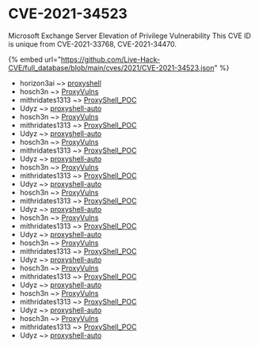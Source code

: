 # CVE-2021-34523

Microsoft Exchange Server Elevation of Privilege Vulnerability This CVE ID is unique from CVE-2021-33768, CVE-2021-34470.

{% embed url="https://github.com/Live-Hack-CVE/full_database/blob/main/cves/2021/CVE-2021-34523.json" %}


* horizon3ai ~> [proxyshell](https://www.alice-snow.ru/2021/database/cve-2021-34523/proxyshell-horizon3ai)
* hosch3n ~> [ProxyVulns](https://www.alice-snow.ru/2021/database/cve-2021-34523/proxyvulns-hosch3n)
* mithridates1313 ~> [ProxyShell_POC](https://www.alice-snow.ru/2021/database/cve-2021-34523/proxyshell_poc-mithridates1313)
* Udyz ~> [proxyshell-auto](https://www.alice-snow.ru/2021/database/cve-2021-34523/proxyshell-auto-udyz)
* hosch3n ~> [ProxyVulns](https://www.alice-snow.ru/2021/database/cve-2021-34523/proxyvulns-hosch3n)
* mithridates1313 ~> [ProxyShell_POC](https://www.alice-snow.ru/2021/database/cve-2021-34523/proxyshell_poc-mithridates1313)
* Udyz ~> [proxyshell-auto](https://www.alice-snow.ru/2021/database/cve-2021-34523/proxyshell-auto-udyz)
* hosch3n ~> [ProxyVulns](https://www.alice-snow.ru/2021/database/cve-2021-34523/proxyvulns-hosch3n)
* mithridates1313 ~> [ProxyShell_POC](https://www.alice-snow.ru/2021/database/cve-2021-34523/proxyshell_poc-mithridates1313)
* Udyz ~> [proxyshell-auto](https://www.alice-snow.ru/2021/database/cve-2021-34523/proxyshell-auto-udyz)
* hosch3n ~> [ProxyVulns](https://www.alice-snow.ru/2021/database/cve-2021-34523/proxyvulns-hosch3n)
* mithridates1313 ~> [ProxyShell_POC](https://www.alice-snow.ru/2021/database/cve-2021-34523/proxyshell_poc-mithridates1313)
* Udyz ~> [proxyshell-auto](https://www.alice-snow.ru/2021/database/cve-2021-34523/proxyshell-auto-udyz)
* hosch3n ~> [ProxyVulns](https://www.alice-snow.ru/2021/database/cve-2021-34523/proxyvulns-hosch3n)
* mithridates1313 ~> [ProxyShell_POC](https://www.alice-snow.ru/2021/database/cve-2021-34523/proxyshell_poc-mithridates1313)
* Udyz ~> [proxyshell-auto](https://www.alice-snow.ru/2021/database/cve-2021-34523/proxyshell-auto-udyz)
* hosch3n ~> [ProxyVulns](https://www.alice-snow.ru/2021/database/cve-2021-34523/proxyvulns-hosch3n)
* mithridates1313 ~> [ProxyShell_POC](https://www.alice-snow.ru/2021/database/cve-2021-34523/proxyshell_poc-mithridates1313)
* Udyz ~> [proxyshell-auto](https://www.alice-snow.ru/2021/database/cve-2021-34523/proxyshell-auto-udyz)
* hosch3n ~> [ProxyVulns](https://www.alice-snow.ru/2021/database/cve-2021-34523/proxyvulns-hosch3n)
* mithridates1313 ~> [ProxyShell_POC](https://www.alice-snow.ru/2021/database/cve-2021-34523/proxyshell_poc-mithridates1313)
* Udyz ~> [proxyshell-auto](https://www.alice-snow.ru/2021/database/cve-2021-34523/proxyshell-auto-udyz)
* hosch3n ~> [ProxyVulns](https://www.alice-snow.ru/2021/database/cve-2021-34523/proxyvulns-hosch3n)
* mithridates1313 ~> [ProxyShell_POC](https://www.alice-snow.ru/2021/database/cve-2021-34523/proxyshell_poc-mithridates1313)
* Udyz ~> [proxyshell-auto](https://www.alice-snow.ru/2021/database/cve-2021-34523/proxyshell-auto-udyz)
* hosch3n ~> [ProxyVulns](https://www.alice-snow.ru/2021/database/cve-2021-34523/proxyvulns-hosch3n)
* mithridates1313 ~> [ProxyShell_POC](https://www.alice-snow.ru/2021/database/cve-2021-34523/proxyshell_poc-mithridates1313)
* Udyz ~> [proxyshell-auto](https://www.alice-snow.ru/2021/database/cve-2021-34523/proxyshell-auto-udyz)
* hosch3n ~> [ProxyVulns](https://www.alice-snow.ru/2021/database/cve-2021-34523/proxyvulns-hosch3n)
* mithridates1313 ~> [ProxyShell_POC](https://www.alice-snow.ru/2021/database/cve-2021-34523/proxyshell_poc-mithridates1313)
* Udyz ~> [proxyshell-auto](https://www.alice-snow.ru/2021/database/cve-2021-34523/proxyshell-auto-udyz)